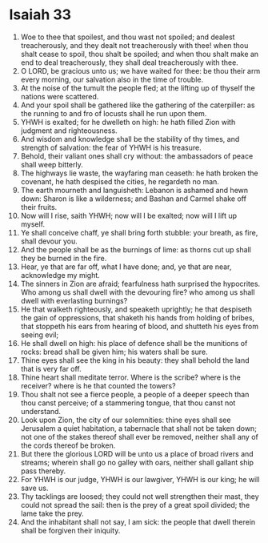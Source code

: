 ﻿# Isaiah 33
1. Woe to thee that spoilest, and thou wast not spoiled; and dealest treacherously, and they dealt not treacherously with thee! when thou shalt cease to spoil, thou shalt be spoiled; and when thou shalt make an end to deal treacherously, they shall deal treacherously with thee. 
2. O LORD, be gracious unto us; we have waited for thee: be thou their arm every morning, our salvation also in the time of trouble. 
3. At the noise of the tumult the people fled; at the lifting up of thyself the nations were scattered. 
4. And your spoil shall be gathered like the gathering of the caterpiller: as the running to and fro of locusts shall he run upon them. 
5. YHWH is exalted; for he dwelleth on high: he hath filled Zion with judgment and righteousness. 
6. And wisdom and knowledge shall be the stability of thy times, and strength of salvation: the fear of YHWH is his treasure. 
7. Behold, their valiant ones shall cry without: the ambassadors of peace shall weep bitterly. 
8. The highways lie waste, the wayfaring man ceaseth: he hath broken the covenant, he hath despised the cities, he regardeth no man. 
9. The earth mourneth and languisheth: Lebanon is ashamed and hewn down: Sharon is like a wilderness; and Bashan and Carmel shake off their fruits. 
10. Now will I rise, saith YHWH; now will I be exalted; now will I lift up myself. 
11. Ye shall conceive chaff, ye shall bring forth stubble: your breath, as fire, shall devour you. 
12. And the people shall be as the burnings of lime: as thorns cut up shall they be burned in the fire. 
13.  Hear, ye that are far off, what I have done; and, ye that are near, acknowledge my might. 
14. The sinners in Zion are afraid; fearfulness hath surprised the hypocrites. Who among us shall dwell with the devouring fire? who among us shall dwell with everlasting burnings? 
15. He that walketh righteously, and speaketh uprightly; he that despiseth the gain of oppressions, that shaketh his hands from holding of bribes, that stoppeth his ears from hearing of blood, and shutteth his eyes from seeing evil; 
16. He shall dwell on high: his place of defence shall be the munitions of rocks: bread shall be given him; his waters shall be sure. 
17. Thine eyes shall see the king in his beauty: they shall behold the land that is very far off. 
18. Thine heart shall meditate terror. Where is the scribe? where is the receiver? where is he that counted the towers? 
19. Thou shalt not see a fierce people, a people of a deeper speech than thou canst perceive; of a stammering tongue, that thou canst not understand. 
20. Look upon Zion, the city of our solemnities: thine eyes shall see Jerusalem a quiet habitation, a tabernacle that shall not be taken down; not one of the stakes thereof shall ever be removed, neither shall any of the cords thereof be broken. 
21. But there the glorious LORD will be unto us a place of broad rivers and streams; wherein shall go no galley with oars, neither shall gallant ship pass thereby. 
22. For YHWH is our judge, YHWH is our lawgiver, YHWH is our king; he will save us. 
23. Thy tacklings are loosed; they could not well strengthen their mast, they could not spread the sail: then is the prey of a great spoil divided; the lame take the prey. 
24. And the inhabitant shall not say, I am sick: the people that dwell therein shall be forgiven their iniquity. 
